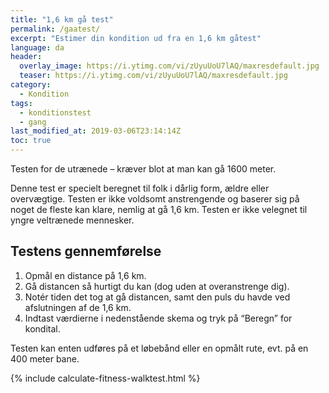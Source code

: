 ```yaml
---
title: "1,6 km gå test"
permalink: /gaatest/
excerpt: "Estimer din kondition ud fra en 1,6 km gåtest"
language: da
header:
  overlay_image: https://i.ytimg.com/vi/zUyuUoU7lAQ/maxresdefault.jpg
  teaser: https://i.ytimg.com/vi/zUyuUoU7lAQ/maxresdefault.jpg
category:
  - Kondition
tags:
  - konditionstest
  - gang
last_modified_at: 2019-03-06T23:14:14Z
toc: true
---
```


Testen for de utrænede – kræver blot at man kan gå 1600 meter.

Denne test er specielt beregnet til folk i dårlig form, ældre eller overvægtige. Testen er ikke voldsomt anstrengende og baserer sig på noget de fleste kan klare, nemlig at gå 1,6 km. Testen er ikke velegnet til yngre veltrænede mennesker.

## Testens gennemførelse

1. Opmål en distance på 1,6 km.
2. Gå distancen så hurtigt du kan (dog uden at overanstrenge dig).
3. Notér tiden det tog at gå distancen, samt den puls du havde ved afslutningen af de 1,6 km.
4. Indtast værdierne i nedenstående skema og tryk på “Beregn” for kondital.

Testen kan enten udføres på et løbebånd eller en opmålt rute, evt. på en 400 meter bane.

{% include calculate-fitness-walktest.html %}
